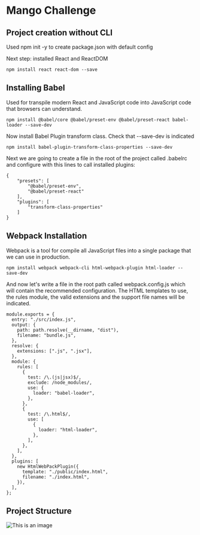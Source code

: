 # Mango Challenge

## Project creation without CLI 

Used npm init -y to create package.json with default config

Next step: installed React and ReactDOM

``` npm install react react-dom --save ```

## Installing Babel
Used for transpile modern React and JavaScript code into JavaScript code that browsers can understand.

```npm install @babel/core @babel/preset-env @babel/preset-react babel-loader --save-dev```

Now install Babel Plugin transform class. Check that --save-dev is indicated

```npm install babel-plugin-transform-class-properties --save-dev```


Next we are going to create a file in the root of the project called .babelrc and configure with this lines to call installed plugins:

```
{
    "presets": [
        "@babel/preset-env",
        "@babel/preset-react"
    ],
    "plugins": [
        "transform-class-properties"
    ]
}

```

## Webpack Installation
Webpack is a tool for compile all JavaScript files into a single package that we can use in production.

```npm install webpack webpack-cli html-webpack-plugin html-loader --save-dev```

And now let's write a file in the root path called webpack.config.js which will contain the recommended configuration. The HTML templates to use, the rules module, the valid extensions and the support file names will be indicated.

```
module.exports = {
  entry: "./src/index.js",
  output: {
    path: path.resolve(__dirname, "dist"),
    filename: "bundle.js",
  },
  resolve: {
    extensions: [".js", ".jsx"],
  },
  module: {
    rules: [
      {
        test: /\.(js|jsx)$/,
        exclude: /node_modules/,
        use: {
          loader: "babel-loader",
        },
      },
      {
        test: /\.html$/,
        use: [
          {
            loader: "html-loader",
          },
        ],
      },
    ],
  },
  plugins: [
    new HtmlWebPackPlugin({
      template: "./public/index.html",
      filename: "./index.html",
    }),
  ],
};
```

## Project Structure

![This is an image](http://www.webentorn.com/github_image.png)


